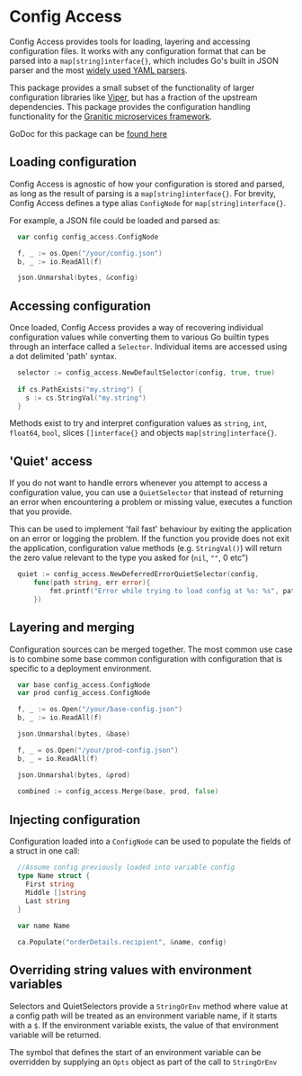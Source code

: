 # Config Access

Config Access provides tools for loading, layering and accessing configuration files. It works with any configuration
format that can be parsed into a ```map[string]interface{}```, which includes Go's built in JSON parser and the most
[widely used YAML parsers](https://pkg.go.dev/gopkg.in/yaml.v3).

This package provides a small subset of the functionality of larger configuration libraries like [Viper](https://github.com/spf13/viper),
but has a fraction of the upstream dependencies. This package provides the configuration handling functionality for the
[Granitic microservices framework](https://granitic.io/).

GoDoc for this package can be [found here](https://pkg.go.dev/github.com/graniticio/config-access)

## Loading configuration

Config Access is agnostic of how your configuration is stored and parsed, as long as the result of parsing is a
```map[string]interface{}```. For brevity, Config Access defines a type alias ```ConfigNode``` for 
```map[string]interface{}```.

For example, a JSON file could be loaded and parsed as:

```go
  var config config_access.ConfigNode

  f, _ := os.Open("/your/config.json")
  b, _ := io.ReadAll(f)

  json.Unmarshal(bytes, &config)
```

## Accessing configuration

Once loaded, Config Access provides a way of recovering individual configuration values while converting them to 
various Go builtin types through an interface called a ```Selector```. Individual items are accessed using
a dot delimited 'path' syntax.

```go
  selector := config_access.NewDefaultSelector(config, true, true)
	
  if cs.PathExists("my.string") {
    s := cs.StringVal("my.string")		
  }
```

Methods exist to try and interpret configuration values as ```string```, ```int```, ```float64```, ```bool```, slices
```[]interface{}``` and objects ```map[string]interface{}```.

## 'Quiet' access

If you do not want to handle errors whenever you attempt to access a configuration value, you can use a `QuietSelector`
that instead of returning an error when encountering a problem or missing value, executes a function that you provide.

This can be used to implement 'fail fast' behaviour by exiting the application on an error or logging the problem. If
the function you provide does not exit the application, configuration value methods (e.g. `StringVal()`) will return 
the zero value relevant to the type you asked for (`nil`, `""`, 0 etc")

```go
  quiet := config_access.NewDeferredErrorQuietSelector(config,
	  func(path string, err error){
		  fmt.printf("Error while trying to load config at %s: %s", path, err.Error())
      })
```


## Layering and merging

Configuration sources can be merged together. The most common use case is to combine some base common configuration with
configuration that is specific to a deployment environment.

```go
  var base config_access.ConfigNode
  var prod config_access.ConfigNode

  f, _ := os.Open("/your/base-config.json")
  b, _ := io.ReadAll(f)

  json.Unmarshal(bytes, &base)

  f, _ = os.Open("/your/prod-config.json")
  b, _ = io.ReadAll(f)

  json.Unmarshal(bytes, &prod)
  
  combined := config_access.Merge(base, prod, false)
```

## Injecting configuration

Configuration loaded into a ```ConfigNode``` can be used to populate the fields of a struct in one call:

```go
  //Assume config previously loaded into variable config
  type Name struct {
    First string
    Middle []string
    Last string
  }
  
  var name Name

  ca.Populate("orderDetails.recipient", &name, config)
```

## Overriding string values with environment variables

Selectors and QuietSelectors provide a `StringOrEnv` method where value at a config path will be treated as an environment
variable name, if it starts with a `$`. If the environment variable exists, the value of that environment variable will be
returned.

The symbol that defines the start of an environment variable can be overridden by supplying an `Opts` object as part of the
call to `StringOrEnv`